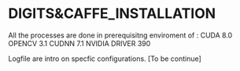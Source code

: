 # DIGITS&CAFFE_INSTALLATION
All the processes are done in prerequisitng enviroment of :
CUDA 8.0 
OPENCV 3.1
CUDNN 7.1
NVIDIA DRIVER 390 

Logfile are intro on specfic configurations.
[To be continue]
